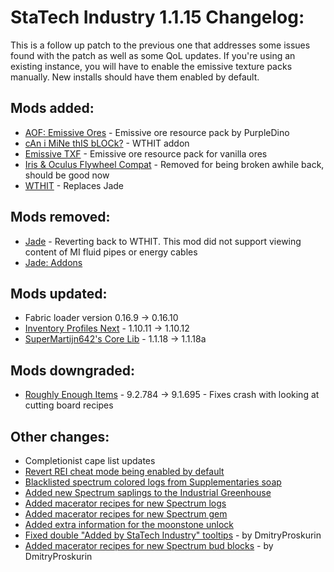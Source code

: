 # StaTech Industry 1.1.15 Changelog:
This is a follow up patch to the previous one that addresses some issues found with the patch as well as some QoL updates. If you're using an existing instance, you will have to enable the emissive texture packs manually. New installs should have them enabled by default.

## Mods added:
- [AOF: Emissive Ores](https://www.curseforge.com/minecraft/texture-packs/all-of-fabric-emissive-ores) - Emissive ore resource pack by PurpleDino
- [cAn i MiNe thIS bLOCk?](https://www.curseforge.com/minecraft/mc-mods/can-i-mine-this-block) - WTHIT addon
- [Emissive TXF](https://www.curseforge.com/minecraft/texture-packs/emissive-txf) - Emissive ore resource pack for vanilla ores
- [Iris & Oculus Flywheel Compat](https://www.curseforge.com/minecraft/mc-mods/iris-flywheel-compat) - Removed for being broken awhile back, should be good now
- [WTHIT](https://www.curseforge.com/minecraft/mc-mods/wthit) - Replaces Jade

## Mods removed:
- [Jade](https://www.curseforge.com/minecraft/mc-mods/jade) - Reverting back to WTHIT. This mod did not support viewing content of MI fluid pipes or energy cables
- [Jade: Addons](https://www.curseforge.com/minecraft/mc-mods/jade-addons-fabric)

## Mods updated:
- Fabric loader version 0.16.9 -> 0.16.10
- [Inventory Profiles Next](https://www.curseforge.com/minecraft/mc-mods/inventory-profiles-next) - 1.10.11 -> 1.10.12
- [SuperMartijn642's Core Lib](https://www.curseforge.com/minecraft/mc-mods/supermartijn642s-core-lib) - 1.1.18 -> 1.1.18a

## Mods downgraded:
- [Roughly Enough Items](https://www.curseforge.com/minecraft/mc-mods/roughly-enough-items) - 9.2.784 -> 9.1.695 - Fixes crash with looking at cutting board recipes

## Other changes:
- Completionist cape list updates
- [Revert REI cheat mode being enabled by default](https://github.com/TheStaticVoid/StaTech-Industry/commit/0eb5a6b9e6392157b5fe4c9fe7128c952fe76db1)
- [Blacklisted spectrum colored logs from Supplementaries soap](https://github.com/TheStaticVoid/StaTech-Industry/commit/223f6bb2d92ea9538116e55a7a7726ef76f6fce3)
- [Added new Spectrum saplings to the Industrial Greenhouse](https://github.com/TheStaticVoid/StaTech-Industry/commit/c035e0fe520c194383f06b8a01131580997e3648)
- [Added macerator recipes for new Spectrum logs](https://github.com/TheStaticVoid/StaTech-Industry/commit/6511e59365d958d2c2ecbc74e6a25ab0bf795a26)
- [Added macerator recipes for new Spectrum gem](https://github.com/TheStaticVoid/StaTech-Industry/commit/5170a66430d8ffcef9d36e187e511af20771b5ac)
- [Added extra information for the moonstone unlock](https://github.com/TheStaticVoid/StaTech-Industry/pull/529/commits/532f5e9030643d723e681cb56b7ed526c2666ae2)
- [Fixed double "Added by StaTech Industry" tooltips](https://github.com/TheStaticVoid/StaTech-Industry/pull/530) - by DmitryProskurin
- [Added macerator recipes for new Spectrum bud blocks](https://github.com/TheStaticVoid/StaTech-Industry/pull/531) - by DmitryProskurin